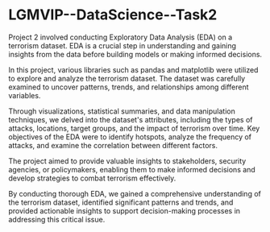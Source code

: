 # LGMVIP--DataScience--Task2
Project 2 involved conducting Exploratory Data Analysis (EDA) on a terrorism dataset. EDA is a crucial step in understanding and gaining insights from the data before building models or making informed decisions.

In this project, various libraries such as pandas and matplotlib were utilized to explore and analyze the terrorism dataset. The dataset was carefully examined to uncover patterns, trends, and relationships among different variables.

Through visualizations, statistical summaries, and data manipulation techniques, we delved into the dataset's attributes, including the types of attacks, locations, target groups, and the impact of terrorism over time. Key objectives of the EDA were to identify hotspots, analyze the frequency of attacks, and examine the correlation between different factors.

The project aimed to provide valuable insights to stakeholders, security agencies, or policymakers, enabling them to make informed decisions and develop strategies to combat terrorism effectively.

By conducting thorough EDA, we gained a comprehensive understanding of the terrorism dataset, identified significant patterns and trends, and provided actionable insights to support decision-making processes in addressing this critical issue.
